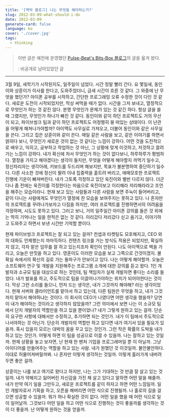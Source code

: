 ```yaml
---
title: '[맥박 블로그] 나는 무엇을 해야하는가?'
slug: 2012-03-09-what-should-i-do
date: 2012-03-09
generate-card: false
language: ko
cover: './cover.jpg'
tags:
  - thinking
---
```


> 이번 글은 예전에 운영했던 [Pulse-Beat's Bits-Box 블로그](https://pulsebeat.tistory.com/)의 글을 옮겨 왔다.
>
> : 비공개로 남아있었던 글

---

3월 9일, 새학기가 시작된지도, 일주일이 넘었다. 시간 정말 빨리 간다. 요 몇일새, 동인이와 상훈이가 이사를 한다고, 도와주었더니, 금새 시간이 흐른 것 같다. 그 와중에 난 무엇을 했던가? 아이폰 공부를 시작하고, 간단한 프로그래밍 오류 수정한 것이 다인 것 같다. 새로운 도전이 시작되었지만, 막상 써먹을 때가 없다. 시간을 그저 보내고, 열정적으로 무엇인가 하는 것 같진 않다. 분명 무엇인가 문제가 있는 것 같긴 하다. 항상 글을 쓸 때 그랬지만, 무엇인가 하나가 빠진 것 같다. 동인이와 같이 하던 프로젝트도 거의 무산이 되고, 파이브씽크 팀과 같이 하던 프로젝트도 어정쩡히 붕 떠있는 상태이다. 이 난관을 어떻게 해쳐나가야할까? 아이맥도 사무실로 가져오고, 더불어 동인이와 같은 사무실을 쓴다. 그리고 집은 상훈이와 같이 쓴다. 매일 같은 사람을 보고, 같은 이야기를 하면서 얽히다 보니, 무엇인가 새로운 것이 없는 것 같다는 느낌이 강하다. 어떤 것을 도전적으로 배우고, 익히고, 공부하고 작업하는 것 아닌, 그 상황에 맞게 이것하고, 저것하고 끌려가는 느낌이 강하다. 내가 확신에 차서 무엇인가 하는 것이 없다보니, 하루하루가 평범하다. 열정을 가지고 해야겠다는 생각이 들지만, 무엇을 어떻게 해야할지 까먹기 일수고, 정신차리자는 생각아래, 키보드를 두드리며 해보지만, 목표가 불분명하여 중단하기 일수다. 다른 사소한 것에 정신이 팔려 이내 집중력을 흩트려 버리고, 애매모호한 프로젝트 진행에 기운이 빠져버린다. 내가 그토록 걱정하고 있던 욱진이와 별반 다르지 않다. 더군다나 좀 전에는 욱진이를 걱정한다는 마음으로 욱진이보고 이리해라 저리해라라고 조언을 해주는 모습이라니. 현재 보고 있는 사람들과 다른 사람을 보면 주눅이 들어버리고, 같이 다니는 사람에게도 무엇인가 열정에 찬 모습을 보여주지는 못하고 있다. 나 혼자만의 프로젝트를 꾸려나가보자고 다짐을 하지만, 여러 프로젝트를 진행하면서의 어려움을 걱정하며, 시도도 못하고 있다. 그러고 보니, 거의 일주일간 아이폰 강의를 들은 것 외에는 딱히 기억나는 일을 한적은 없는 것 같다. 이리갔다 저리갔다 싣고 옴기고, 이야기하고 도와주고 하면서 보낸 시간만 기억할 뿐이다.

현재 파이브씽크 프로젝트는 잘 되고 있는 걸까? 컨셉과 타켓팅도 모호해지고, CEO 와의 대화도 언제했는지 까마득하다. 컨텐츠 링크를 거는 방식도 적용은 되었지만, 확실하지 않고, 각자 맡은 임무를 잘 하고 있는지조차 확인이 안된다. 나도 아이맥으로 벽을 가리고, 오늘은 딴짓을 하고 있다. 영훈이도 이러한 모습을 보고 그쪽으로 간것이겠지. 불확실 속에서의 확신의 길로 가는 돌파구가 안보이고 있다. 나는 어떻게 해야할까. 오늘은 소프트웨어 연구 및 개발을 지원해주는 프로그램 소개에 대한 강의를 듣고 왔다. 1인 개발자과 소규모 팀을 대상으로 하는 것인데, 팀 책임자가 실제 개발자면 좋다는 소리를 들었다. 내가 발표를 하고, 주도적으로 팀을 이끌어나가야하는 위치가 되어야한다는 것이다. 막상 그런 소리를 들으니, 먼저 드는 생각은, 내가 그것까지 해야해? 라는 생각이었다. 현재 서버와 클라이언트를 맡아서 하고 있는데, 다른 팀원은 무엇을 하고, 내가 그것까지 맡아서 해야하냐는 것이다. 이 회사의 CEO가 나였다면 어떤 생각을 했을까? 당연이 내가 해야하는 것이라고 생각하지 않았을까? 그런 의미에서 보면 나는 이 소규모 팀에서 단지 개발자의 역할만을 하고 있을 뿐이었나? 내가 그렇게 원하고 있는 걸까. 단순히 요구한 사항에 대해서만 수정하고, 추가하면 되는 것인가. 내가 이 팀에서 주도적으로 나서야하는 것 아닌가. 단순히 개발자의 역할만 하고 있다면 내가 여기서 있을 필요가 있을까. 혹시 있을지 모르는 대박의 꿈을 꾸고 있는 것인가. 그런 작은 확률의 도박을 내가 하고 있는 것인가. 어떻게 하면 이 팀을 성공으로 이끌 수 있을까. 나는 잘하고 있는 것일까. 현재 상황을 놓고 보자면, 난 현재 한 벤처 기업을 프로그래머일 뿐 이 아닐까. 그냥 아이디어를 만들어주는 역할을 하고 있는 사람. 내가 원했던 것 이것일까. 불안불안하다. 이대로 허물어져버릴까봐. 나 혼자만 이렇게 생각하는 것일까. 이렇게 흘러가게 내버려두면 좋은 걸까.

상훈이는 나를 보고 여기로 왔다고 하지만, 나는 그가 기대하는 것 만큼 잘 살고 있는 것일까. 내가 약해지고 잃어버린 자신감을 가진 채 살고 있다고 말하면 어떤 말을 해줄까. 내가 만약 여기 일을 그만두고, 새로운 프로젝트를 같이 하자고 하면 어떤 느낌일까. 일인 개발자로서 기획을 하고, 오픈을 해버리면 어떤 식으로 진행될까. 나 홀로의 길을 걸으면 성공할 수 있을까. 뭐가 하나 확실한 것이 없다. 어떤 일을 했을 때 어떤 식으로 일이 일어날까. 그것보다 어떤 일을 하고 어떤 식으로 진행하는 것이 좋을까를 생각하는 것이 더 좋을까. 난 어떻게 원하는 것을 얻을까.

